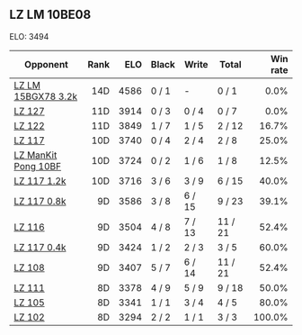 ## LZ LM 10BE08 ##

ELO: 3494

Opponent | Rank | ELO | Black | Write | Total | Win rate
---------|-----:|----:|-------|-------|-------|-------:
[LZ LM 15BGX78 3.2k](LZ%20LM%2015BGX78%203.2k.md) | 14D | 4586 | 0 / 1 | - | 0 / 1 | 0.0%
[LZ 127](LZ%20127.md) | 11D | 3914 | 0 / 3 | 0 / 4 | 0 / 7 | 0.0%
[LZ 122](LZ%20122.md) | 11D | 3849 | 1 / 7 | 1 / 5 | 2 / 12 | 16.7%
[LZ 117](LZ%20117.md) | 10D | 3740 | 0 / 4 | 2 / 4 | 2 / 8 | 25.0%
[LZ ManKit Pong 10BF](LZ%20ManKit%20Pong%2010BF.md) | 10D | 3724 | 0 / 2 | 1 / 6 | 1 / 8 | 12.5%
[LZ 117 1.2k](LZ%20117%201.2k.md) | 10D | 3716 | 3 / 6 | 3 / 9 | 6 / 15 | 40.0%
[LZ 117 0.8k](LZ%20117%200.8k.md) | 9D | 3586 | 3 / 8 | 6 / 15 | 9 / 23 | 39.1%
[LZ 116](LZ%20116.md) | 9D | 3504 | 4 / 8 | 7 / 13 | 11 / 21 | 52.4%
[LZ 117 0.4k](LZ%20117%200.4k.md) | 9D | 3424 | 1 / 2 | 2 / 3 | 3 / 5 | 60.0%
[LZ 108](LZ%20108.md) | 9D | 3407 | 5 / 7 | 6 / 14 | 11 / 21 | 52.4%
[LZ 111](LZ%20111.md) | 8D | 3378 | 4 / 9 | 5 / 9 | 9 / 18 | 50.0%
[LZ 105](LZ%20105.md) | 8D | 3341 | 1 / 1 | 3 / 4 | 4 / 5 | 80.0%
[LZ 102](LZ%20102.md) | 8D | 3294 | 2 / 2 | 1 / 1 | 3 / 3 | 100.0%
